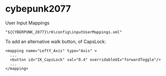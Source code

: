 # cybepunk2077

User Input Mappings

```
"${CYBERPUNK_2077}\r6\config\inputUserMappings.xml"
```

To add an alternative walk button, of CapsLock: 
```
<mapping name="LeftY_Axis" type="Axis" >
  ...
  <button id="IK_CapsLock" val="0.4" overridableUI="forwardToggle"/>
  ...
</mapping>
```
